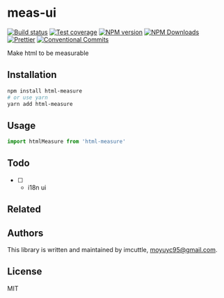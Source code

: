 # meas-ui

[![Build status](https://img.shields.io/travis/imcuttle/html-measure/master.svg?style=flat-square)](https://travis-ci.org/imcuttle/html-measure)
[![Test coverage](https://img.shields.io/codecov/c/github/imcuttle/html-measure.svg?style=flat-square)](https://codecov.io/github/imcuttle/html-measure?branch=master)
[![NPM version](https://img.shields.io/npm/v/html-measure.svg?style=flat-square)](https://www.npmjs.com/package/html-measure)
[![NPM Downloads](https://img.shields.io/npm/dm/html-measure.svg?style=flat-square&maxAge=43200)](https://www.npmjs.com/package/html-measure)
[![Prettier](https://img.shields.io/badge/code_style-prettier-ff69b4.svg?style=flat-square)](https://prettier.io/)
[![Conventional Commits](https://img.shields.io/badge/Conventional%20Commits-1.0.0-yellow.svg)](https://conventionalcommits.org)

Make html to be measurable

## Installation

```bash
npm install html-measure
# or use yarn
yarn add html-measure
```

## Usage

```javascript
import htmlMeasure from 'html-measure'
```

## Todo

- [ ] - i18n ui

## Related

## Authors

This library is written and maintained by imcuttle, [moyuyc95@gmail.com](mailto:moyuyc95@gmail.com).

## License

MIT
